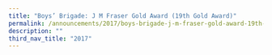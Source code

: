 ```yaml
---
title: "Boys’ Brigade: J M Fraser Gold Award (19th Gold Award)"
permalink: /announcements/2017/boys-brigade-j-m-fraser-gold-award-19th-gold-award/
description: ""
third_nav_title: "2017"
---
```

